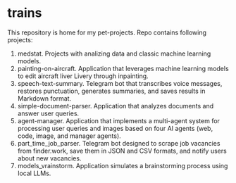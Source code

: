 # trains
This repository is home for my pet-projects.
Repo contains following projects:
1. medstat. Projects with analizing data and classic machine learning models.
2. painting-on-aircraft. Application that leverages machine learning models to edit aircraft liver Livery through inpainting.
3. speech-text-summary. Telegram bot that transcribes voice messages, restores punctuation, generates summaries, and saves results in Markdown format.
4. simple-document-parser. Application that analyzes documents and answer user queries.
5. agent-manager. Application that implements a multi-agent system for processing user queries and images based on four AI agents (web, code, image, and manager agents).
6. part_time_job_parser. Telegram bot designed to scrape job vacancies from finder.work, save them in JSON and CSV formats, and notify users about new vacancies. 
7. models_vrainstorm. Application simulates a brainstorming process using local LLMs.
